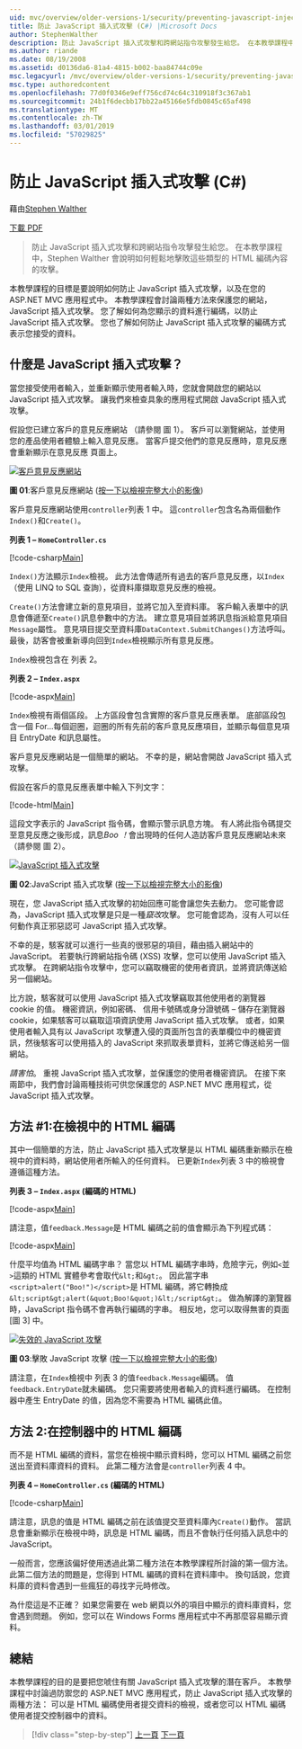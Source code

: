 ```yaml
---
uid: mvc/overview/older-versions-1/security/preventing-javascript-injection-attacks-cs
title: 防止 JavaScript 插入式攻擊 (C#) |Microsoft Docs
author: StephenWalther
description: 防止 JavaScript 插入式攻擊和跨網站指令攻擊發生給您。 在本教學課程中，Stephen Walther 會說明如何輕鬆地 de...
ms.author: riande
ms.date: 08/19/2008
ms.assetid: d0136da6-81a4-4815-b002-baa84744c09e
msc.legacyurl: /mvc/overview/older-versions-1/security/preventing-javascript-injection-attacks-cs
msc.type: authoredcontent
ms.openlocfilehash: 77d0f0346e9eff756cd74c64c310918f3c367ab1
ms.sourcegitcommit: 24b1f6decbb17bb22a45166e5fdb0845c65af498
ms.translationtype: MT
ms.contentlocale: zh-TW
ms.lasthandoff: 03/01/2019
ms.locfileid: "57029825"
---
```

<a name="preventing-javascript-injection-attacks-c"></a>防止 JavaScript 插入式攻擊 (C#)
====================
藉由[Stephen Walther](https://github.com/StephenWalther)

[下載 PDF](http://download.microsoft.com/download/8/4/8/84843d8d-1575-426c-bcb5-9d0c42e51416/ASPNET_MVC_Tutorial_06_CS.pdf)

> 防止 JavaScript 插入式攻擊和跨網站指令攻擊發生給您。 在本教學課程中，Stephen Walther 會說明如何輕鬆地擊敗這些類型的 HTML 編碼內容的攻擊。


本教學課程的目標是要說明如何防止 JavaScript 插入式攻擊，以及在您的 ASP.NET MVC 應用程式中。 本教學課程會討論兩種方法來保護您的網站，JavaScript 插入式攻擊。 您了解如何為您顯示的資料進行編碼，以防止 JavaScript 插入式攻擊。 您也了解如何防止 JavaScript 插入式攻擊的編碼方式表示您接受的資料。

## <a name="what-is-a-javascript-injection-attack"></a>什麼是 JavaScript 插入式攻擊？

當您接受使用者輸入，並重新顯示使用者輸入時，您就會開啟您的網站以 JavaScript 插入式攻擊。 讓我們來檢查具象的應用程式開啟 JavaScript 插入式攻擊。

假設您已建立客戶的意見反應網站 （請參閱 圖 1）。 客戶可以瀏覽網站，並使用您的產品使用者體驗上輸入意見反應。 當客戶提交他們的意見反應時，意見反應會重新顯示在意見反應 頁面上。


[![客戶意見反應網站](preventing-javascript-injection-attacks-cs/_static/image2.png)](preventing-javascript-injection-attacks-cs/_static/image1.png)

**圖 01**:客戶意見反應網站 ([按一下以檢視完整大小的影像](preventing-javascript-injection-attacks-cs/_static/image3.png))


客戶意見反應網站使用`controller`列表 1 中。 這`controller`包含名為兩個動作`Index()`和`Create()`。

**列表 1 – `HomeController.cs`**

[!code-csharp[Main](preventing-javascript-injection-attacks-cs/samples/sample1.cs)]

`Index()`方法顯示`Index`檢視。 此方法會傳遞所有過去的客戶意見反應，以`Index`（使用 LINQ to SQL 查詢），從資料庫擷取意見反應的檢視。

`Create()`方法會建立新的意見項目，並將它加入至資料庫。 客戶輸入表單中的訊息會傳遞至`Create()`訊息參數中的方法。 建立意見項目並將訊息指派給意見項目`Message`屬性。 意見項目提交至資料庫`DataContext.SubmitChanges()`方法呼叫。 最後，訪客會被重新導向回到`Index`檢視顯示所有意見反應。

`Index`檢視包含在 列表 2。

**列表 2 – `Index.aspx`**

[!code-aspx[Main](preventing-javascript-injection-attacks-cs/samples/sample2.aspx)]

`Index`檢視有兩個區段。 上方區段會包含實際的客戶意見反應表單。 底部區段包含一個 For...每個迴圈，迴圈的所有先前的客戶意見反應項目，並顯示每個意見項目 EntryDate 和訊息屬性。

客戶意見反應網站是一個簡單的網站。 不幸的是，網站會開啟 JavaScript 插入式攻擊。

假設在客戶的意見反應表單中輸入下列文字：

[!code-html[Main](preventing-javascript-injection-attacks-cs/samples/sample3.html)]

這段文字表示的 JavaScript 指令碼，會顯示警示訊息方塊。 有人將此指令碼提交至意見反應之後形成，訊息<em>Boo ！</em>會出現時的任何人造訪客戶意見反應網站未來 （請參閱 圖 2）。


[![JavaScript 插入式攻擊](preventing-javascript-injection-attacks-cs/_static/image5.png)](preventing-javascript-injection-attacks-cs/_static/image4.png)

**圖 02**:JavaScript 插入式攻擊 ([按一下以檢視完整大小的影像](preventing-javascript-injection-attacks-cs/_static/image6.png))


現在，您 JavaScript 插入式攻擊的初始回應可能會讓您失去動力。 您可能會認為，JavaScript 插入式攻擊是只是一種*竄改*攻擊。 您可能會認為，沒有人可以任何動作真正邪惡認可 JavaScript 插入式攻擊。

不幸的是，駭客就可以進行一些真的很邪惡的項目，藉由插入網站中的 JavaScript。 若要執行跨網站指令碼 (XSS) 攻擊，您可以使用 JavaScript 插入式攻擊。 在跨網站指令攻擊中，您可以竊取機密的使用者資訊，並將資訊傳送給另一個網站。

比方說，駭客就可以使用 JavaScript 插入式攻擊竊取其他使用者的瀏覽器 cookie 的值。 機密資訊，例如密碼、 信用卡號碼或身分證號碼 – 儲存在瀏覽器 cookie，如果駭客可以竊取這項資訊使用 JavaScript 插入式攻擊。 或者，如果使用者輸入具有以 JavaScript 攻擊遭入侵的頁面所包含的表單欄位中的機密資訊，然後駭客可以使用插入的 JavaScript 來抓取表單資料，並將它傳送給另一個網站。

*請害怕*。 重視 JavaScript 插入式攻擊，並保護您的使用者機密資訊。 在接下來兩節中，我們會討論兩種技術可供您保護您的 ASP.NET MVC 應用程式，從 JavaScript 插入式攻擊。

## <a name="approach-1-html-encode-in-the-view"></a>方法 #1:在檢視中的 HTML 編碼

其中一個簡單的方法，防止 JavaScript 插入式攻擊是以 HTML 編碼重新顯示在檢視中的資料時，網站使用者所輸入的任何資料。 已更新`Index`列表 3 中的檢視會遵循這種方法。

**列表 3 – `Index.aspx` (編碼的 HTML)**

[!code-aspx[Main](preventing-javascript-injection-attacks-cs/samples/sample4.aspx)]

請注意，值`feedback.Message`是 HTML 編碼之前的值會顯示為下列程式碼：

[!code-aspx[Main](preventing-javascript-injection-attacks-cs/samples/sample5.aspx)]

什麼平均值為 HTML 編碼字串？ 當您以 HTML 編碼字串時，危險字元，例如`<`並`>`這類的 HTML 實體參考會取代`&lt;`和`&gt;`。 因此當字串`<script>alert("Boo!")</script>`是 HTML 編碼，將它轉換成`&lt;script&gt;alert(&quot;Boo!&quot;)&lt;/script&gt;`。 做為解譯的瀏覽器時，JavaScript 指令碼不會再執行編碼的字串。 相反地，您可以取得無害的頁面 [圖 3] 中。


[![失效的 JavaScript 攻擊](preventing-javascript-injection-attacks-cs/_static/image8.png)](preventing-javascript-injection-attacks-cs/_static/image7.png)

**圖 03**:擊敗 JavaScript 攻擊 ([按一下以檢視完整大小的影像](preventing-javascript-injection-attacks-cs/_static/image9.png))


請注意，在`Index`檢視中 列表 3 的值`feedback.Message`編碼。 值`feedback.EntryDate`就未編碼。 您只需要將使用者輸入的資料進行編碼。 在控制器中產生 EntryDate 的值，因為您不需要為 HTML 編碼此值。

## <a name="approach-2-html-encode-in-the-controller"></a>方法 2:在控制器中的 HTML 編碼

而不是 HTML 編碼的資料，當您在檢視中顯示資料時，您可以 HTML 編碼之前您送出至資料庫資料的資料。 此第二種方法會是`controller`列表 4 中。

**列表 4 – `HomeController.cs` (編碼的 HTML)**

[!code-csharp[Main](preventing-javascript-injection-attacks-cs/samples/sample6.cs)]

請注意，訊息的值是 HTML 編碼之前在該值提交至資料庫內`Create()`動作。 當訊息會重新顯示在檢視中時，訊息是 HTML 編碼，而且不會執行任何插入訊息中的 JavaScript。

一般而言，您應該偏好使用透過此第二種方法在本教學課程所討論的第一個方法。 此第二個方法的問題是，您得到 HTML 編碼的資料在資料庫中。 換句話說，您資料庫的資料會遇到一些瘋狂的尋找字元時修改。

為什麼這是不正確？ 如果您需要在 web 網頁以外的項目中顯示的資料庫資料，您會遇到問題。 例如，您可以在 Windows Forms 應用程式中不再那麼容易顯示資料。

## <a name="summary"></a>總結

本教學課程的目的是要把您唬住有關 JavaScript 插入式攻擊的潛在客戶。 本教學課程中討論過防禦您的 ASP.NET MVC 應用程式，防止 JavaScript 插入式攻擊的兩種方法： 可以是 HTML 編碼使用者提交資料的檢視，或者您可以 HTML 編碼使用者提交控制器中的資料。

> [!div class="step-by-step"]
> [上一頁](authenticating-users-with-windows-authentication-cs.md)
> [下一頁](authenticating-users-with-forms-authentication-vb.md)
